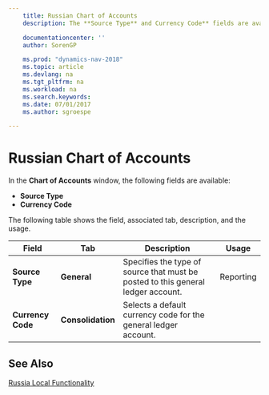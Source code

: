 ```yaml
---
    title: Russian Chart of Accounts
    description: The **Source Type** and Currency Code** fields are available in the Russian **Chart of Accounts** window.

    documentationcenter: ''
    author: SorenGP

    ms.prod: "dynamics-nav-2018"
    ms.topic: article
    ms.devlang: na
    ms.tgt_pltfrm: na
    ms.workload: na
    ms.search.keywords:
    ms.date: 07/01/2017
    ms.author: sgroespe

---
```

# Russian Chart of Accounts
In the **Chart of Accounts** window, the following fields are available:  

- **Source Type**  
- **Currency Code**  

 The following table shows the field, associated tab, description, and the usage.  

|Field|Tab|Description|Usage|  
|-----------|---------|-----------------|-----------|  
|**Source Type**|**General**|Specifies the type of source that must be posted to this general ledger account.|Reporting|  
|**Currency Code**|**Consolidation**|Selects a default currency code for the general ledger account.||

## See Also
[Russia Local Functionality](russia-local-functionality.md)
